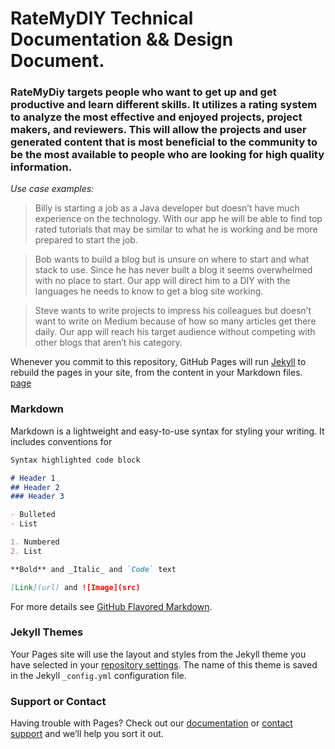 # **RateMyDIY Technical Documentation && Design Document.**

### RateMyDiy targets people who want to get up and get productive and learn different skills. It utilizes a rating system to analyze the most effective and enjoyed projects, project makers, and reviewers. This will allow the projects and user generated content that is most beneficial to the community to be the most available to people who are looking for high quality information.

*_Use case examples:_* 

  > Billy is starting a job as a Java developer but doesn’t have much experience on the technology. With our app he will be able to find top rated tutorials that may be similar to what he is working and be more prepared to start the job.

  > Bob wants to build a blog but is unsure on where to start and what stack to use. Since he has never built a blog it seems overwhelmed with no place to start. Our app will direct him to a DIY with the languages he needs to know to get a blog site working.

  > Steve wants to write projects to impress his colleagues but doesn’t want to write on Medium because of how so many articles get there daily. Our app will reach his target audience without competing with other blogs that aren’t his category.


Whenever you commit to this repository, GitHub Pages will run [Jekyll](https://jekyllrb.com/) to rebuild the pages in your site, from the content in your Markdown files.
[page](page.md)
### Markdown

Markdown is a lightweight and easy-to-use syntax for styling your writing. It includes conventions for

```markdown
Syntax highlighted code block

# Header 1
## Header 2
### Header 3

- Bulleted
- List

1. Numbered
2. List

**Bold** and _Italic_ and `Code` text

[Link](url) and ![Image](src)
```

For more details see [GitHub Flavored Markdown](https://guides.github.com/features/mastering-markdown/).

### Jekyll Themes

Your Pages site will use the layout and styles from the Jekyll theme you have selected in your [repository settings](https://github.com/RateMyDIY/Docs/settings). The name of this theme is saved in the Jekyll `_config.yml` configuration file.

### Support or Contact

Having trouble with Pages? Check out our [documentation](https://help.github.com/categories/github-pages-basics/) or [contact support](https://github.com/contact) and we’ll help you sort it out.
